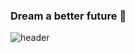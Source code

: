 ### Dream a better future 👋
![header](https://capsule-render.vercel.app/api?type=Waving&text=YounJin-World&fontSize=50&&descSize=30&fontColor=fffff&animation=fadeIn&height=180&color=FFD700)

<!--
**kwonyoun/kwonyoun** is a ✨ _special_ ✨ repository because its `README.md` (this file) appears on your GitHub profile.

Here are some ideas to get you started:

- 🔭 I’m currently working on ...
- 🌱 I’m currently learning ...
- 👯 I’m looking to collaborate on ...
- 🤔 I’m looking for help with ...
- 💬 Ask me about ...
- 📫 How to reach me: ...
- 😄 Pronouns: ...
- ⚡ Fun fact: ...
-->
